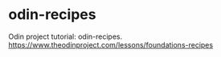 # odin-recipes
Odin project tutorial: odin-recipes. 
https://www.theodinproject.com/lessons/foundations-recipes
